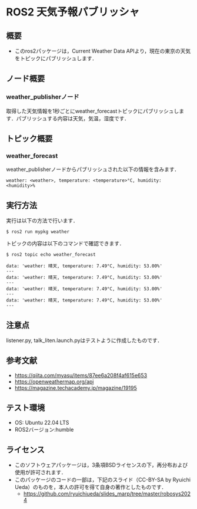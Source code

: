 # ROS2 天気予報パブリッシャ
## 概要
- このros2パッケージは，Current Weather Data APIより，現在の東京の天気をトピックにパブリッシュします．
## ノード概要
### weather_publisherノード
取得した天気情報を1秒ごとにweather_forecastトピックにパブリッシュします．パブリッシュする内容は天気，気温，湿度です．
## トピック概要
### weather_forecast
weather_publisherノードからパブリッシュされた以下の情報を含みます．
```
weather: <weather>, temperature: <temperature>°C, humidity: <humidity>%
```
## 実行方法
実行は以下の方法で行います．
```
$ ros2 run mypkg weather
```
トピックの内容は以下のコマンドで確認できます．
```
$ ros2 topic echo weather_forecast
```
```
data: 'weather: 晴天, temperature: 7.49°C, humidity: 53.00%'
---
data: 'weather: 晴天, temperature: 7.49°C, humidity: 53.00%'
---
data: 'weather: 晴天, temperature: 7.49°C, humidity: 53.00%'
---
data: 'weather: 晴天, temperature: 7.49°C, humidity: 53.00%'
---
```
## 注意点
listener.py, talk_liten.launch.pyはテストように作成したものです．
## 参考文献
- https://qiita.com/myasu/items/87ee6a208f4af615e653
- https://openweathermap.org/api
- https://magazine.techacademy.jp/magazine/19195
## テスト環境
- OS: Ubuntu 22.04 LTS
- ROS2バージョン:humble
## ライセンス
- このソフトウェアパッケージは，3条項BSDライセンスの下，再分布および使用が許可されます．
- このパッケージのコードの一部は，下記のスライド（CC-BY-SA by Ryuichi Ueda）のものを，本人の許可を得て自身の著作としたものです．
	- https://github.com/ryuichiueda/slides_marp/tree/master/robosys2024
